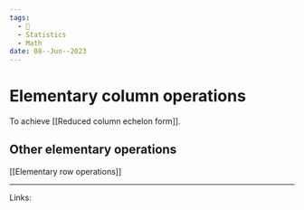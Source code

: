 ```yaml
---
tags:
  - 🌱
  - Statistics
  - Math
date: 08--Jun--2023
---
```


# Elementary column operations
To achieve [[Reduced column echelon form]].
## Other elementary operations
[[Elementary row operations]]

---
Links: 